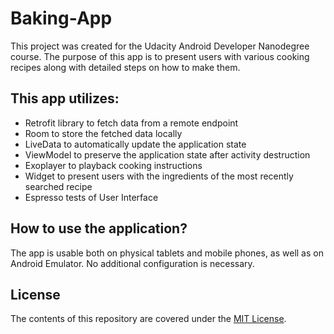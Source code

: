 # Baking-App

This project was created for the Udacity Android Developer Nanodegree course.
The purpose of this app is to present users with various cooking recipes along
with detailed steps on how to make them. 

## This app utilizes:

* Retrofit library to fetch data from a remote endpoint
* Room to store the fetched data locally
* LiveData to automatically update the application state
* ViewModel to preserve the application state after activity destruction
* Exoplayer to playback cooking instructions
* Widget to present users with the ingredients of the most recently searched recipe
* Espresso tests of User Interface

## How to use the application?

The app is usable both on physical tablets and mobile phones, as well as on Android Emulator.
No additional configuration is necessary.

## License

The contents of this repository are covered under the [MIT License](./LICENSE.md).
